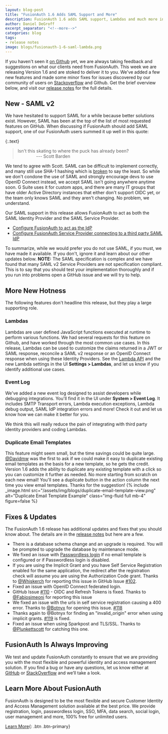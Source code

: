 ```yaml
---
layout: blog-post
title: "FusionAuth 1.6 Adds SAML Support and More"
description: FusionAuth 1.6 adds SAML support, Lambdas and much more in this new release. Download and upgrade now!
author: Daniel DeGroff
excerpt_separator: "<!--more-->"
categories: blog
tags:
- release notes
image: blogs/fusionauth-1-6-saml-lambda.png
---
```


If you haven't seen it [on Github](https://github.com/FusionAuth/fusionauth-issues/issues/ "Jump to Github") yet, we are always taking feedback and suggestions on what our clients need from FusionAuth. This week we are releasing Version 1.6 and are stoked to deliver it to you. We've added a few new features and made some minor fixes for issues discovered by our community of users on [Stackoverflow](https://stackoverflow.com/questions/tagged/fusionauth "Jump to StackOverflow") and Github. Get the brief overview below, and visit our [release notes](/docs/v1/tech/release-notes/#version-1-6-0) for the full details.

<!--more-->

## New - SAML v2

We have hesitated to support SAML for a while because better solutions exist. However, SAML has been at the top of the list of most requested features on GitHub. When discussing if FusionAuth should add SAML support, one of our FusionAuth users summed it up well in this quote:

{:.text}
> Isn't this skating to where the puck has already been?
> <br>
> &nbsp;&nbsp;&nbsp;&nbsp;&nbsp;&nbsp;&nbsp;&nbsp;&nbsp;&nbsp;&nbsp;&nbsp;&nbsp;&nbsp; --- Scott Barden

We tend to agree with Scott. SAML can be difficult to implement correctly, and many still use SHA-1 hashing which is [broken](https://security.stackexchange.com/questions/204379/sha1-signature-in-a-saml-request/204395) to say the least. So while we don't condone the use of SAML and strongly encourage devs to use OpenID Connect instead, we accept SAML isn't going anywhere anytime soon. G Suite uses it for custom apps, and there are many IT groups that have older Active Directory instances that either don't support OIDC yet, or the team only knows SAML and they aren't changing. No problem, we understand.

Our SAML support in this release allows FusionAuth to act as both the SAML Identity Provider and the SAML Service Provider.
 - [Configure FusionAuth to act as the IdP](/docs/v1/tech/samlv2/overview)
 - [Configure FusionAuth Service Provider connecting to a third party SAML IdP](/docs/v1/tech/identity-providers/samlv2/overview)

To summarize, while we would prefer you do not use SAML, if you must, we have made it available.  If you don't, ignore it and learn about our other updates below. **NOTE:** The SAML specification is complex and we have found that many SAML v2 Service Providers are not specification compliant. This is to say that you should test your implementation thoroughly and if you run into problems open a GitHub issue and we will try to help.

## More New Hotness

The following features don't headline this release, but they play a large supporting role.

### Lambdas
Lambdas are user defined JavaScript functions executed at runtime to perform various functions. We had several requests for this feature on Github, and have worked through the most common use cases. In this release, Lambdas can be used to customize the claims returned in a JWT or SAML response, reconcile a SAML v2 response or an OpenID Connect response when using these Identity Providers. See the [Lambda API](/docs/v1/tech/lambdas/overview) and the new Lambda settings in the UI **Settings > Lambdas**, and let us know if you identify additional use cases.

### Event Log
We've added a new event log designed to assist developers while debugging integrations. You'll find it in the UI under **System > Event Log**. It includes SMTP Transport errors, Lambda execution exceptions, Lambda debug output, SAML IdP integration errors and more! Check it out and let us know how we can make it better for you.

We think this will really reduce the pain of integrating with third party identity providers and coding Lambdas.

### Duplicate Email Templates

This feature might seem small, but the time savings could be quite large. [@Davidmw](https://github.com/davidmw) was the first to ask if we could make it easy to duplicate existing email templates as the basis for a new template, so he gets the credit. Version 1.6 adds the ability to duplicate any existing template with a click so you can customize it further as needed. No more starting from scratch on each new email! You'll see a duplicate button in the action column the next time you view email templates. Thanks for the suggestion!
{% include _image.html src="/assets/img/blogs/duplicate-email-template-view.png" alt="Duplicate Email Template Example" class="img-fluid full mb-4" figure=false %}

## Fixes & Updates

The FusionAuth 1.6 release has additional updates and fixes that you should know about. The details are in the [release notes](/docs/v1/tech/release-notes/#version-1-6-0) but here are a few.
- There is a database schema change and an upgrade is required. You will be prompted to upgrade the database by maintenance mode.
- We fixed an issue with [Passwordless login](/blog/2019/03/28/fusionauth-passwordless) if no email template is configured or if Passwordless login is disabled.
- If you are using the Implicit Grant and you have Self Service Registration enabled for the same application, the redirect after the registration check will assume you are using the Authorization Code grant. Thanks to [@Whiskerch](https://github.com/whiskerch) for reporting this issue in GitHub Issue [#102](https://github.com/FusionAuth/fusionauth-issues/issues/102).
- Fixed an issue with OpenID Connect federated login.
- GitHub Issue [#110](https://github.com/FusionAuth/fusionauth-issues/issues/110) - OIDC and Refresh Tokens is fixed. Thanks to [@Fabiosimeoni](https://github.com/fabiosimeoni) for reporting this issue
- We fixed an issue with the urls in self service registration causing a 400 error. Thanks to [@Botnyx](https://github.com/botnyx) for opening this issue. [#118](https://github.com/FusionAuth/fusionauth-issues/issues/118)
- Thanks again to @Botnyx for finding an "invalid_origin" error when using implicit grants. [#119](https://github.com/FusionAuth/fusionauth-issues/issues/119) is fixed.
- Fixed an issue when using Sparkpost and TLS/SSL. Thanks to [@Plunkettscott](https://github.com/plunkettscott) for catching this one.


## FusionAuth Is Always Improving
We test and update FusionAuth constantly to ensure that we are providing you with the most flexible and powerful identity and access management solution. If you find a bug or have any questions, let us know either at [GitHub](https://github.com/FusionAuth/fusionauth-issues "Jump to GitHub") or [StackOverflow](https://stackoverflow.com/questions/tagged/fusionauth "Jump to StackOverflow") and we’ll take a look.

## Learn More About FusionAuth

FusionAuth is designed to be the most flexible and secure Customer Identity and Access Management solution available at the best price. We provide registration, login, passwordless login, SSO, MFA, data search, social login, user management and more, 100% free for unlimited users.

[Learn More](/ "FusionAuth Home"){: .btn .btn-primary}
